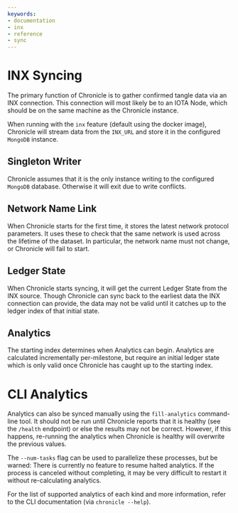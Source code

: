 ```yaml
---
keywords:
- documentation
- inx
- reference
- sync
---
```


# INX Syncing

The primary function of Chronicle is to gather confirmed tangle data via an INX connection. This connection will most likely be to an IOTA Node, which should be on the same machine as the Chronicle instance.

When running with the `inx` feature (default using the docker image), Chronicle will stream data from the `INX_URL` and store it in the configured `MongoDB` instance.

## Singleton Writer

Chronicle assumes that it is the only instance writing to the configured `MongoDB` database. Otherwise it will exit due to write conflicts.

## Network Name Link

When Chronicle starts for the first time, it stores the latest network protocol parameters. It uses these to check that the same network is used across the lifetime of the dataset. In particular, the network name must not change, or Chronicle will fail to start.

## Ledger State

When Chronicle starts syncing, it will get the current Ledger State from the INX source. Though Chronicle can sync back to the earliest data the INX connection can provide, the data may not be valid until it catches up to the ledger index of that initial state.

## Analytics

The starting index determines when Analytics can begin. Analytics are calculated incrementally per-milestone, but require an initial ledger state which is only valid once Chronicle has caught up to the starting index.

# CLI Analytics

Analytics can also be synced manually using the `fill-analytics` command-line tool. It should not be run until Chronicle reports that it is healthy (see the `/health` endpoint) or else the results may not be correct. However, if this happens, re-running the analytics when Chronicle is healthy will overwrite the previous values.

The `--num-tasks` flag can be used to parallelize these processes, but be warned: There is currently no feature to resume halted analytics. If the process is canceled without completing, it may be very difficult to restart it without re-calculating analytics.

For the list of supported analytics of each kind and more information, refer to the CLI documentation (via `chronicle --help`).
